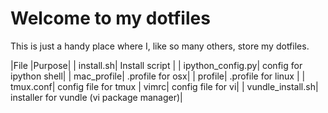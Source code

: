 # Welcome to my dotfiles
This is just a handy place where I, like so many others, store my dotfiles. 

|File |Purpose|
| install.sh| Install script |
| ipython_config.py| config for ipython shell|
| mac_profile| .profile for osx|
| profile| .profile for linux |
| tmux.conf| config file for tmux
| vimrc| config file for vi|
| vundle_install.sh| installer for vundle (vi package manager)|
